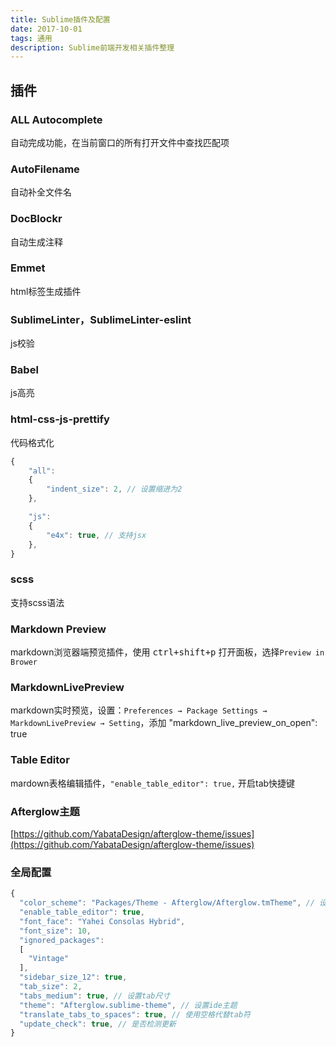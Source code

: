 ```yaml
---
title: Sublime插件及配置
date: 2017-10-01
tags: 通用
description: Sublime前端开发相关插件整理
---
```


## 插件

### ALL Autocomplete
自动完成功能，在当前窗口的所有打开文件中查找匹配项

### AutoFilename
自动补全文件名

### DocBlockr
自动生成注释


### Emmet
html标签生成插件

### SublimeLinter，SublimeLinter-eslint
js校验

### Babel
js高亮

### html-css-js-prettify
代码格式化
```js
{
    "all":
    {
        "indent_size": 2, // 设置缩进为2
    },

    "js":
    {
        "e4x": true, // 支持jsx
    },
}
```


### scss
支持scss语法


### Markdown Preview
markdown浏览器端预览插件，使用 <kbd>ctrl+shift+p</kbd> 打开面板，选择`Preview in Brower`


### MarkdownLivePreview
markdown实时预览，设置：`Preferences → Package Settings → MarkdownLivePreview → Setting`，添加 "markdown_live_preview_on_open": true


### Table Editor
mardown表格编辑插件，`"enable_table_editor": true,` 开启tab快捷键


### Afterglow主题
[https://github.com/YabataDesign/afterglow-theme/issues](https://github.com/YabataDesign/afterglow-theme/issues)


### 全局配置
```js
{
  "color_scheme": "Packages/Theme - Afterglow/Afterglow.tmTheme", // 设置代码主题
  "enable_table_editor": true,
  "font_face": "Yahei Consolas Hybrid",
  "font_size": 10,
  "ignored_packages":
  [
    "Vintage"
  ],
  "sidebar_size_12": true,
  "tab_size": 2,
  "tabs_medium": true, // 设置tab尺寸
  "theme": "Afterglow.sublime-theme", // 设置ide主题
  "translate_tabs_to_spaces": true, // 使用空格代替tab符
  "update_check": true, // 是否检测更新
}

```
